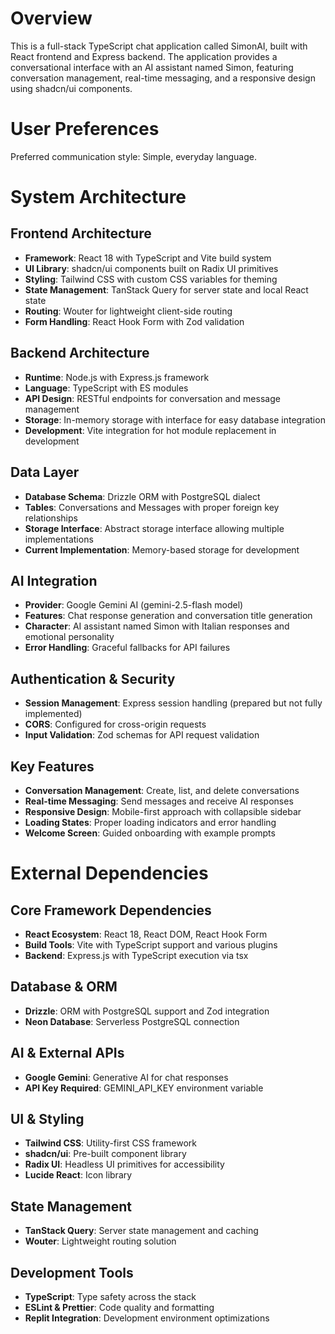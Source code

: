 # Overview

This is a full-stack TypeScript chat application called SimonAI, built with React frontend and Express backend. The application provides a conversational interface with an AI assistant named Simon, featuring conversation management, real-time messaging, and a responsive design using shadcn/ui components.

# User Preferences

Preferred communication style: Simple, everyday language.

# System Architecture

## Frontend Architecture
- **Framework**: React 18 with TypeScript and Vite build system
- **UI Library**: shadcn/ui components built on Radix UI primitives
- **Styling**: Tailwind CSS with custom CSS variables for theming
- **State Management**: TanStack Query for server state and local React state
- **Routing**: Wouter for lightweight client-side routing
- **Form Handling**: React Hook Form with Zod validation

## Backend Architecture
- **Runtime**: Node.js with Express.js framework
- **Language**: TypeScript with ES modules
- **API Design**: RESTful endpoints for conversation and message management
- **Storage**: In-memory storage with interface for easy database integration
- **Development**: Vite integration for hot module replacement in development

## Data Layer
- **Database Schema**: Drizzle ORM with PostgreSQL dialect
- **Tables**: Conversations and Messages with proper foreign key relationships
- **Storage Interface**: Abstract storage interface allowing multiple implementations
- **Current Implementation**: Memory-based storage for development

## AI Integration
- **Provider**: Google Gemini AI (gemini-2.5-flash model)
- **Features**: Chat response generation and conversation title generation
- **Character**: AI assistant named Simon with Italian responses and emotional personality
- **Error Handling**: Graceful fallbacks for API failures

## Authentication & Security
- **Session Management**: Express session handling (prepared but not fully implemented)
- **CORS**: Configured for cross-origin requests
- **Input Validation**: Zod schemas for API request validation

## Key Features
- **Conversation Management**: Create, list, and delete conversations
- **Real-time Messaging**: Send messages and receive AI responses
- **Responsive Design**: Mobile-first approach with collapsible sidebar
- **Loading States**: Proper loading indicators and error handling
- **Welcome Screen**: Guided onboarding with example prompts

# External Dependencies

## Core Framework Dependencies
- **React Ecosystem**: React 18, React DOM, React Hook Form
- **Build Tools**: Vite with TypeScript support and various plugins
- **Backend**: Express.js with TypeScript execution via tsx

## Database & ORM
- **Drizzle**: ORM with PostgreSQL support and Zod integration
- **Neon Database**: Serverless PostgreSQL connection

## AI & External APIs
- **Google Gemini**: Generative AI for chat responses
- **API Key Required**: GEMINI_API_KEY environment variable

## UI & Styling
- **Tailwind CSS**: Utility-first CSS framework
- **shadcn/ui**: Pre-built component library
- **Radix UI**: Headless UI primitives for accessibility
- **Lucide React**: Icon library

## State Management
- **TanStack Query**: Server state management and caching
- **Wouter**: Lightweight routing solution

## Development Tools
- **TypeScript**: Type safety across the stack
- **ESLint & Prettier**: Code quality and formatting
- **Replit Integration**: Development environment optimizations